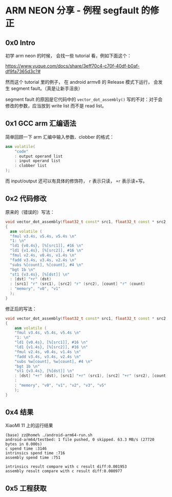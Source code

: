 # ARM NEON 分享 - 例程 segfault 的修正

## 0x0 Intro
初学 arm neon 的时候， 会找一些 tutorial 看，例如下面这个：

https://www.yuque.com/docs/share/3eff70c4-c70f-40df-b0af-df9fa7365d3c?#

然而这个 tutorial 里的例子， 在 android armv8 的 Release 模式下运行， 会发生 segment fault。（真是让新手沮丧）

segment fault 的原因是它代码中的 `vector_dot_assembly()` 写的不对：对于会修改的参数，应当放到 write list 而不是 read list。

## 0x1 GCC arm 汇编语法

简单回顾一下 arm 汇编中输入参数、clobber 的格式：

```c++
asm volatile(
    "code"
    : output operand list
    : input operand list
    : clobber list
);
```

而 input/output 还可以有具体的修饰符， `r` 表示只读， `+r` 表示读+写。


## 0x2 代码修改

原来的（错误的）写法：
```c++
void vector_dot_assembly(float32_t const* src1, float32_t const * src2, float32_t *dst, uint32_t count)
{
  asm volatile (
  "fmul v3.4s, v5.4s, v5.4s \n"
  "1: \n"
  "ld1 {v0.4s}, [%[src1]], #16 \n"
  "ld1 {v1.4s}, [%[src2]], #16 \n"
  "fmul v2.4s, v0.4s, v1.4s \n"
  "fadd v3.4s, v3.4s, v2.4s \n"
  "subs %[count], %[count], #4 \n"
  "bgt 1b \n"
  "st1 {v3.4s}, [%[dst]] \n"
  : [dst] "+r" (dst)
  : [src1] "r" (src1), [src2] "r" (src2), [count] "r" (count)
  : "memory", "v0", "v1"
  );
}
```

修正后的写法：
```c++
void vector_dot_assembly(float32_t const* src1, float32_t const * src2, float32_t *dst, uint32_t count)
{
    asm volatile (
    "fmul v3.4s, v5.4s, v5.4s \n"
    "1: \n"
    "ld1 {v0.4s}, [%[src1]], #16 \n"
    "ld1 {v1.4s}, [%[src2]], #16 \n"
    "fmul v2.4s, v0.4s, v1.4s \n"
    "fadd v3.4s, v3.4s, v2.4s \n"
    "subs %w[count], %w[count], #4 \n"
    "bgt 1b \n"
    "st1 {v3.4s}, [%[dst]] \n"
    : [dst] "+r" (dst), [src1] "+r" (src1), [src2] "+r" (src2), [count] "+r" (count)
    : 
    : "memory", "v0", "v1", "v2", "v3", "v5"
    );
}
```


## 0x4 结果
XiaoMI 11 上的运行结果
```
(base) zz@home% ./android-arm64-run.sh  
android-arm64/testbed: 1 file pushed, 0 skipped. 63.3 MB/s (27720 bytes in 0.000s)
c spend time :3146
intrinsics spend time :716
assembly spend time :751

intrinsics result compare with c result diff:0.001953
assembly result compare with c result diff:0.000977
```

## 0x5 工程获取

